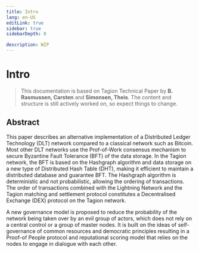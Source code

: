 ```yaml
---
title: Intro
lang: en-US
editLink: true
sidebar: true
sidebarDepth: 0

description: WIP
---
```


# Intro

> This documentation is based on Tagion Technical Paper by **B. Rasmussen, Carsten** and **Simonsen, Theis**. The content and structure is still actively worked on, so expect things to change.

## Abstract

This paper describes an alternative implementation of a Distributed Ledger Technology (DLT) network compared to a classical network such as Bitcoin. Most other DLT networks use the Prof-of-Work consensus mechanism to secure Byzantine Fault Tolerance (BFT) of the data storage. In the Tagion network, the BFT is based on the Hashgraph algorithm and data storage on a new type of Distributed Hash Table (DHT), making it efficient to maintain a distributed database and guarantee BFT. The Hashgraph algorithm is deterministic and not probabilistic, allowing the ordering of transactions. The order of transactions combined with the Lightning Network and the Tagion matching and settlement protocol constitutes a Decentralised Exchange (DEX) protocol on the Tagion network.

A new governance model is proposed to reduce the probability of the network being taken over by an evil group of actors, which does not rely on a central control or a group of master nodes. It is built on the ideas of self-governance of common resources and democratic principles resulting in a Proof-of People protocol and reputational scoring model that relies on the nodes to engage in dialogue with each other.
